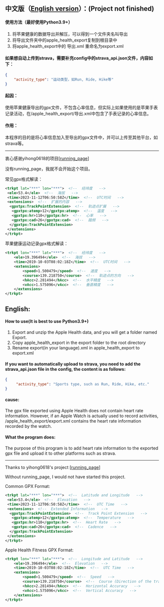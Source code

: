 ## 中文版（[English version](#English)）：(Project not finished)
#### 使用方法（最好使用Python3.9+）
1. 将苹果健康的数据导出并解压，可以得到一个文件夹名叫导出
2. 将导出文件夹中的apple_health_export复制到根目录中
3. 将apple_health_export中的 导出.xml 重命名为export.xml

#### 如果想自动上传到strava，需要补充config中的strava_api.json文件，内容如下：
```json
{
    "activity_type": "运动类型，如Run, Ride, Hike等"
}
```

#### 起因：

使用苹果健康导出的gpx文件，不包含心率信息，但实际上如果使用的是苹果手表记录活动，在/apple_health_export/导出.xml中包含了手表记录的心率信息。

#### 作用：

本程序的目的是将心率信息加入至导出的gpx文件中，并可以上传至其他平台，如strava等。

------

衷心感谢yihong0618的项目[[running_page](https://github.com/yihong0618/running_page)]

没有running_page，我就不会开始这个项目。

常见gpx格式解读：
```xml
<trkpt lat="***" lon="***">  <!--  经纬度   -->
 <ele>53.4</ele>  <!--  海拔   -->
 <time>2023-11-12T06:50:58Z</time>  <!--  UTC时间   -->
 <extensions>  <!--  扩展的内容   -->
  <gpxtpx:TrackPointExtension>  <!--  轨迹点扩展   -->
   <gpxtpx:atemp>12</gpxtpx:atemp>  <!--  温度   -->
   <gpxtpx:hr>110</gpxtpx:hr>  <!--  心率   -->
   <gpxtpx:cad>26</gpxtpx:cad>  <!--  踏频   -->
  </gpxtpx:TrackPointExtension>
 </extensions>
</trkpt>
```
苹果健康运动记录gpx格式解读：
```xml
<trkpt lon="***" lat="***">  <!--  经纬度   -->
    <ele>19.396494</ele>  <!--  海拔   -->
    <time>2019-10-03T08:02:18Z</time>  <!--  UTC时间   -->
    <extensions>
        <speed>1.500479</speed>  <!--  速度   -->
        <course>139.218750</course>  <!--  轨迹点的方向   -->
        <hAcc>2.281494</hAcc>  <!--  水平精度   -->
        <vAcc>1.575096</vAcc>  <!--  垂直精度   -->
    </extensions>
</trkpt>
```


## English:
#### How to use(It is best to use Python3.9+)
1. Export and unzip the Apple Health data, and you will get a folder named Export.
2. Copy apple_health_export in the export folder to the root directory
3. Rename export(in your language).xml in apple_health_export to export.xml

#### If you want to automatically upload to strava, you need to add the strava_api.json file in the config, the content is as follows:
```json
{
     "activity_type": "Sports type, such as Run, Ride, Hike, etc."
}
```

#### cause:

The gpx file exported using Apple Health does not contain heart rate information. However, if an Apple Watch is actually used to record activities, /apple_health_export/export.xml contains the heart rate information recorded by the watch.

#### What the program does:

The purpose of this program is to add heart rate information to the exported gpx file and upload it to other platforms such as strava.

------

Thanks to yihong0618's project [[running_page](https://github.com/yihong0618/running_page)]

Without running_page, I would not have started this project.

Common GPX Format:
```xml
<trkpt lat="***" lon="***">  <!--  Latitude and Longitude   -->
 <ele>53.4</ele>  <!--  Elevation   -->
 <time>2023-11-12T06:50:58Z</time>  <!--  UTC Time   -->
 <extensions>  <!--  Extended Information   -->
  <gpxtpx:TrackPointExtension>  <!--  Track Point Extension   -->
   <gpxtpx:atemp>12</gpxtpx:atemp>  <!--  Temperature   -->
   <gpxtpx:hr>110</gpxtpx:hr>  <!--  Heart Rate   -->
   <gpxtpx:cad>26</gpxtpx:cad>  <!--  Cadence   -->
  </gpxtpx:TrackPointExtension>
 </extensions>
</trkpt>
```

Apple Health Fitness GPX Format:
```xml
<trkpt lon="***" lat="***">  <!--  Longitude and Latitude   -->
    <ele>19.396494</ele>  <!--  Elevation   -->
    <time>2019-10-03T08:02:18Z</time>  <!--  UTC Time   -->
    <extensions>
        <speed>1.500479</speed>  <!--  Speed   -->
        <course>139.218750</course>  <!--  Course (Direction of the track point)   -->
        <hAcc>2.281494</hAcc>  <!--  Horizontal Accuracy   -->
        <vAcc>1.575096</vAcc>  <!--  Vertical Accuracy   -->
    </extensions>
</trkpt>
```